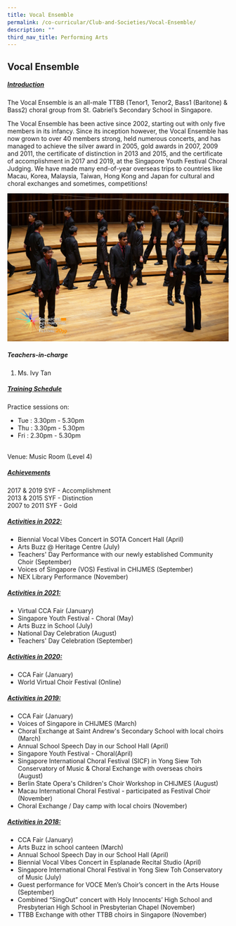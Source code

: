 ```yaml
---
title: Vocal Ensemble
permalink: /co-curricular/Club-and-Societies/Vocal-Ensemble/
description: ""
third_nav_title: Performing Arts
---
```

## Vocal Ensemble 

##### <u>Introduction</u>

The Vocal Ensemble is an all-male TTBB (Tenor1, Tenor2, Bass1 (Baritone) & Bass2) choral group from St. Gabriel’s Secondary School in Singapore.

The Vocal Ensemble has been active since 2002, starting out with only five members in its infancy. Since its inception however, the Vocal Ensemble has now grown to over 40 members strong, held numerous concerts, and has managed to achieve the silver award in 2005, gold awards in 2007, 2009 and 2011, the certificate of distinction in 2013 and 2015, and the certificate of accomplishment in 2017 and 2019, at the Singapore Youth Festival Choral Judging. We have made many end-of-year overseas trips to countries like Macau, Korea, Malaysia, Taiwan, Hong Kong and Japan for cultural and choral exchanges and sometimes, competitions!

![](/images/Singing%20Ramkali%20during%20SICF.jpeg)


##### Teachers-in-charge<br>
1. Ms. Ivy Tan<br>

##### <u>Training Schedule</u><br>
Practice sessions on:
<br>
* Tue : 3.30pm - 5.30pm
* Thu : 3.30pm - 5.30pm
* Fri : 2.30pm - 5.30pm
<br><br>

Venue: Music Room (Level 4)

 
##### <u>Achievements</u><br>
2017 & 2019 SYF - Accomplishment<br>
2013 & 2015 SYF - Distinction<br>
2007 to 2011 SYF - Gold

##### <u>Activities in 2022:</u>
* Biennial Vocal Vibes Concert in SOTA Concert Hall (April)
* Arts Buzz @ Heritage Centre (July)
* Teachers' Day Performance with our newly established Community Choir (September)
* Voices of Singapore (VOS) Festival in CHIJMES (September)
* NEX Library Performance (November)

##### <u>Activities in 2021:</u>
*   Virtual CCA Fair (January)
*   Singapore Youth Festival - Choral (May)
*   Arts Buzz in School (July)
*   National Day Celebration (August)
*   Teachers' Day Celebration (September)

##### <u>Activities in 2020:</u>
*   CCA Fair (January)
*   World Virtual Choir Festival (Online)

##### <u>Activities in 2019:</u>
*   CCA Fair (January)
*   Voices of Singapore in CHIJMES (March)
*   Choral Exchange at Saint Andrew's Secondary School with local choirs (March)
*   Annual School Speech Day in our School Hall (April)
*   Singapore Youth Festival - Choral(April)
*   Singapore International Choral Festival (SICF) in Yong Siew Toh Conservatory of Music & Choral Exchange with overseas choirs (August)
*   Berlin State Opera's Children's Choir Workshop in CHIJMES (August)
*   Macau International Choral Festival - participated as Festival Choir (November)
*   Choral Exchange / Day camp with local choirs (November)

##### <u>Activities in 2018:</u>
*   CCA Fair (January)
*   Arts Buzz in school canteen (March)
*   Annual School Speech Day in our School Hall (April)
*   Biennial Vocal Vibes Concert in Esplanade Recital Studio (April)
*   Singapore International Choral Festival in Yong Siew Toh Conservatory of Music (July)
*   Guest performance for VOCE Men’s Choir’s concert in the Arts House (September)
*   Combined “SingOut” concert with Holy Innocents’ High School and Presbyterian High School in Presbyterian Chapel (November)
*   TTBB Exchange with other TTBB choirs in Singapore (November)